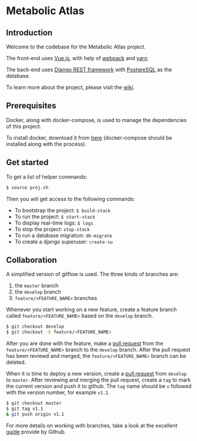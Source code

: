 # Metabolic Atlas

## Introduction

Welcome to the codebase for the Metabolic Atlas project.

The front-end uses [Vue.js](https://vuejs.org), with help of [webpack](https://webpack.js.org) and [yarn](https://yarnpkg.com/en/). 

The back-end uses [Django REST framework](http://www.django-rest-framework.org) with [PostgreSQL](https://www.postgresql.org) as the database.

To learn more about the project, please visit the [wiki](https://github.com/SysBioChalmers/hma-prototype/wiki).

## Prerequisites
Docker, along with docker-compose, is used to manage the dependencies of this project. 

To install docker, download it from [here](https://www.docker.com/products/docker) (docker-compose should be installed along with the process).


## Get started

To get a list of helper commands:

```bash
$ source proj.sh
```

Then you will get access to the following commands:

* To bootstrap the project: `$ build-stack`
* To run the project: `$ start-stack`
* To display real-time logs: `$ logs`
* To stop the project: `stop-stack`
* To run a database migration: `db-migrate`
* To create a django superuser: `create-su`


## Collaboration
A simplified version of gitflow is used. The three kinds of branches are:

1. the `master` branch
2. the `develop` branch
3. `feature/<FEATURE_NAME>` branches

Whenever you start working on a new feature, create a feature branch called `feature/<FEATURE_NAME>` based on the `develop` branch.

```bash
$ git checkout develop
$ git checkout -b feature/<FEATURE_NAME>
```

After you are done with the feature, make a [pull request](https://github.com/SysBioChalmers/hma-prototype/compare) from the `feature/<FEATURE_NAME>` branch to the `develop` branch. After the pull request has been reviewd and merged, the `feature/<FEATURE_NAME>` branch can be deleted.

When it is time to deploy a new version, create a [pull request](https://github.com/SysBioChalmers/hma-prototype/compare) from `develop` to `master`. After reviewing and merging the pull request, create a `tag` to mark the current version and push it to github. The `tag` name should be `v` followed with the version number, for example `v1.1`.

```bash
$ git checkout master
$ git tag v1.1
& git push origin v1.1
```

For more details on working with branches, take a look at the excellent [guide](https://guides.github.com/introduction/flow/) provide by Github.